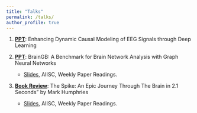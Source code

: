 ```yaml
---
title: "Talks"
permalink: /talks/
author_profile: true
---
```



1. [**PPT**]([https://www.youtube.com/watch?v=7jUZjXdduoY](https://docs.google.com/presentation/d/17DZp5dY14ZFc5I_zMmj8qjnZJm1TofMR/edit?usp=sharing&ouid=100738087878736325085&rtpof=true&sd=true)): Enhancing Dynamic Causal Modeling of EEG Signals through Deep Learning
2. [**PPT**](https://www.youtube.com/watch?v=7jUZjXdduoY): BrainGB: A Benchmark for Brain Network Analysis with Graph Neural Networks
    * [Slides](https://github.com/Deepa-Tilwani/MyTalks/tree/main/BRAINGB), AIISC, Weekly Paper Readings.

3. [**Book Review**](https://www.youtube.com/watch?v=QCuwQqCEE58&ab_channel=DeepaTilwani): The Spike: An Epic Journey Through The Brain in 2.1 Seconds” by Mark Humphries 
    * [Slides](https://github.com/Deepa-Tilwani/MyTalks/blob/main/TheSpike/TheSpike_MondayPPT_30May2022.pdf), AIISC, Weekly Paper Readings.
